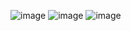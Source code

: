 ![image](https://github.com/Alifkhan47/HopeCharity/assets/49803835/1e76024e-2f9d-4458-9849-e8ff7ca1e569)
![image](https://github.com/Alifkhan47/HopeCharity/assets/49803835/022e5770-04d5-4e63-a36b-fe221491a560)
![image](https://github.com/Alifkhan47/HopeCharity/assets/49803835/a4587e50-8043-4333-b801-274278862739)

